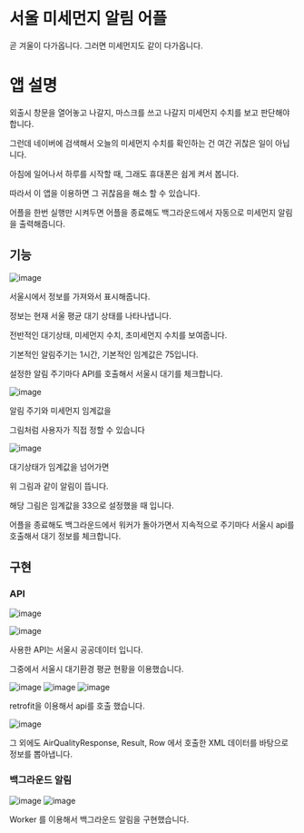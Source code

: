 # 서울 미세먼지 알림 어플

곧 겨울이 다가옵니다. 그러면 미세먼지도 같이 다가옵니다.

# 앱 설명

외출시 창문을 열어놓고 나갈지, 마스크를 쓰고 나갈지 
미세먼지 수치를 보고 판단해야 합니다.

그런데 네이버에 검색해서 오늘의 미세먼지 수치를 확인하는 건
여간 귀찮은 일이 아닙니다.

아침에 일어나서 하루를 시작할 때, 
그래도 휴대폰은 쉽게 켜서 봅니다.

따라서 이 앱을 이용하면 그 귀찮음을 해소 할 수 있습니다.

어플을 한번 실행만 시켜두면 어플을 종료해도 
백그라운드에서 자동으로 미세먼지 알림을 출력해줍니다.

## 기능

![image](https://github.com/user-attachments/assets/81f1b9b9-06ef-493d-933e-81c013d27df7)

서울시에서 정보를 가져와서 표시해줍니다.

정보는 현재 서울 평균 대기 상태를 나타나냅니다.

전반적인 대기상태, 미세먼지 수치, 초미세먼지 수치를 보여줍니다.

기본적인 알림주기는 1시간, 
기본적인 임계값은 75입니다.

설정한 알림 주기마다 API를 호출해서 서울시 대기를 체크합니다.

![image](https://github.com/user-attachments/assets/cdda9565-9918-4290-b44d-08bf94ed21a1)

알림 주기와 미세먼지 임계값을

그림처럼 사용자가 직접 정할 수 있습니다

![image](https://github.com/user-attachments/assets/49eb4a46-0536-4d1b-bcc7-3b8e502b9187)

대기상태가 임계값을 넘어가면 

위 그림과 같이 알림이 뜹니다.

해당 그림은 임계값을 33으로 설정했을 때 입니다.

어플을 종료해도 백그라운드에서 워커가 돌아가면서 지속적으로 주기마다 서울시 api를 호출해서 대기 정보를 체크합니다.


## 구현

### API

![image](https://github.com/user-attachments/assets/1e008c06-feb3-4e57-9104-01f70c95dad9)

![image](https://github.com/user-attachments/assets/241f2462-fe18-4999-963e-cb7200f81a0a)

사용한 API는 서울시 공공데이터 입니다.

그중에서 서울시 대기환경 평균 현황을 이용했습니다.

![image](https://github.com/user-attachments/assets/b9d342a5-775d-450f-983e-b9ec473a0b9f)
![image](https://github.com/user-attachments/assets/bc4fc4b0-64e4-43a5-96da-4042df209844)
![image](https://github.com/user-attachments/assets/318d1d08-5d44-46ac-b202-7a91bf35acdd)

retrofit을 이용해서 api를 호출 했습니다.

![image](https://github.com/user-attachments/assets/28eff98b-5750-4e1f-976b-bea0e6efbe94)

그 외에도 AirQualityResponse, Result, Row 에서 
호출한 XML 데이터를 바탕으로 정보를 뽑아냅니다.


### 백그라운드 알림

![image](https://github.com/user-attachments/assets/1946d721-b294-411c-8d8b-f2ed81fd3fb7)
![image](https://github.com/user-attachments/assets/62468dfc-4d21-4d70-9aad-b899b5cee111)

Worker 를 이용해서 백그라운드 알림을 구현했습니다.
